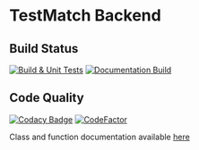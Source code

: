 # TestMatch Backend

## Build Status
[![Build & Unit Tests](https://github.com/LiamBlake/TestMatch-Backend/actions/workflows/build-and-test.yml/badge.svg?branch=master)](https://github.com/LiamBlake/TestMatch-Backend/actions/workflows/build-and-test.yml)  [![Documentation Build](https://github.com/LiamBlake/TestMatch-Backend/actions/workflows/generate_docs.yml/badge.svg?branch=master)](https://github.com/LiamBlake/TestMatch-Backend/actions/workflows/generate_docs.yml)

## Code Quality
 [![Codacy Badge](https://app.codacy.com/project/badge/Grade/f6f55f2a99bf40ceb541b5351616e77c)](https://www.codacy.com/gh/LiamBlake/TestMatch-Backend/dashboard?utm_source=github.com&amp;utm_medium=referral&amp;utm_content=LiamBlake/TestMatch-Backend&amp;utm_campaign=Badge_Grade) [![CodeFactor](https://www.codefactor.io/repository/github/liamblake/testmatch-backend/badge)](https://www.codefactor.io/repository/github/liamblake/testmatch-backend)

Class and function documentation available [here](https://liamblake.github.io/TestMatch-Backend/)

